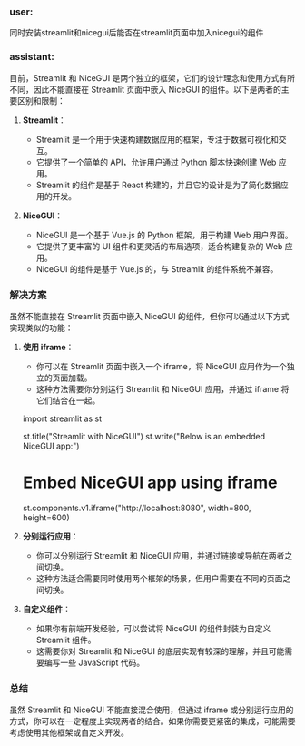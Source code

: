 ### user: 

同时安装streamlit和nicegui后能否在streamlit页面中加入nicegui的组件


### assistant: 

目前，Streamlit 和 NiceGUI 是两个独立的框架，它们的设计理念和使用方式有所不同，因此不能直接在 Streamlit 页面中嵌入 NiceGUI 的组件。以下是两者的主要区别和限制：

1. **Streamlit**：
   - Streamlit 是一个用于快速构建数据应用的框架，专注于数据可视化和交互。
   - 它提供了一个简单的 API，允许用户通过 Python 脚本快速创建 Web 应用。
   - Streamlit 的组件是基于 React 构建的，并且它的设计是为了简化数据应用的开发。

2. **NiceGUI**：
   - NiceGUI 是一个基于 Vue.js 的 Python 框架，用于构建 Web 用户界面。
   - 它提供了更丰富的 UI 组件和更灵活的布局选项，适合构建复杂的 Web 应用。
   - NiceGUI 的组件是基于 Vue.js 的，与 Streamlit 的组件系统不兼容。

### 解决方案

虽然不能直接在 Streamlit 页面中嵌入 NiceGUI 的组件，但你可以通过以下方式实现类似的功能：

1. **使用 iframe**：
   - 你可以在 Streamlit 页面中嵌入一个 iframe，将 NiceGUI 应用作为一个独立的页面加载。
   - 这种方法需要你分别运行 Streamlit 和 NiceGUI 应用，并通过 iframe 将它们结合在一起。

   
   import streamlit as st

   st.title("Streamlit with NiceGUI")
   st.write("Below is an embedded NiceGUI app:")

   # Embed NiceGUI app using iframe
   st.components.v1.iframe("http://localhost:8080", width=800, height=600)
   

2. **分别运行应用**：
   - 你可以分别运行 Streamlit 和 NiceGUI 应用，并通过链接或导航在两者之间切换。
   - 这种方法适合需要同时使用两个框架的场景，但用户需要在不同的页面之间切换。

3. **自定义组件**：
   - 如果你有前端开发经验，可以尝试将 NiceGUI 的组件封装为自定义 Streamlit 组件。
   - 这需要你对 Streamlit 和 NiceGUI 的底层实现有较深的理解，并且可能需要编写一些 JavaScript 代码。

### 总结

虽然 Streamlit 和 NiceGUI 不能直接混合使用，但通过 iframe 或分别运行应用的方式，你可以在一定程度上实现两者的结合。如果你需要更紧密的集成，可能需要考虑使用其他框架或自定义开发。
